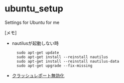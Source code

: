 # ubuntu_setup
Settings for Ubuntu for me

[メモ]
- nautilusが起動しない時

		sudo apt-get update
		sudo apt-get install --reinstall nautilus
		sudo apt-get install --reinstall nautilus-data
		sudo apt-get upgrade --fix-missing

- [クラッシュレポート無効化](https://www.linuxbabe.com/ubuntu/disable-apport-error-reporting-ubuntu-16-04-lts#:~:text=To%20disable%20error%20reporting%20on,open%20the%20apport%20configuration%20file.&text=You%20will%20see%20a%20line,enabled%20from%201%20to%200.)